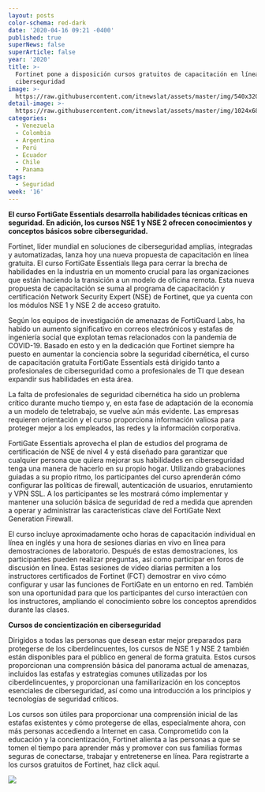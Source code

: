 ```yaml
---
layout: posts
color-schema: red-dark
date: '2020-04-16 09:21 -0400'
published: true
superNews: false
superArticle: false
year: '2020'
title: >-
  Fortinet pone a disposición cursos gratuitos de capacitación en línea sobre
  ciberseguridad
image: >-
  https://raw.githubusercontent.com/itnewslat/assets/master/img/540x320/Seguridad-Informatica-p.jpg
detail-image: >-
  https://raw.githubusercontent.com/itnewslat/assets/master/img/1024x680/Seguridad-Informatica-g.jpg
categories:
  - Venezuela
  - Colombia
  - Argentina
  - Perú
  - Ecuador
  - Chile
  - Panama
tags:
  - Seguridad
week: '16'
---
```

**El curso FortiGate Essentials desarrolla habilidades técnicas críticas en seguridad. 
En adición, los cursos NSE 1 y NSE 2 ofrecen conocimientos y conceptos básicos sobre ciberseguridad.**
 
Fortinet, líder mundial en soluciones de ciberseguridad amplias, integradas y automatizadas, lanza hoy una nueva propuesta de capacitación en línea gratuita. El curso FortiGate Essentials llega para cerrar la brecha de habilidades en la industria en un momento crucial para las organizaciones que están haciendo la transición a un modelo de oficina remota. Esta nueva propuesta de capacitación se suma al programa de capacitación y certificación Network Security Expert (NSE) de Fortinet, que ya cuenta con los módulos NSE 1 y NSE 2 de acceso gratuito. 
 
Según los equipos de investigación de amenazas de FortiGuard Labs, ha habido un aumento significativo en correos electrónicos y estafas de ingeniería social que explotan temas relacionados con la pandemia de COVID-19. Basado en esto y en la dedicación que Fortinet siempre ha puesto en aumentar la conciencia sobre la seguridad cibernética, el curso de capacitación gratuita FortiGate Essentials está dirigido tanto a profesionales de ciberseguridad como a profesionales de TI que desean expandir sus habilidades en esta área.
 
La falta de profesionales de seguridad cibernética ha sido un problema crítico durante mucho tiempo y, en esta fase de adaptación de la economía a un modelo de teletrabajo, se vuelve aún más evidente. Las empresas requieren orientación y el curso proporciona información valiosa para proteger mejor a los empleados, las redes y la información corporativa.
 
FortiGate Essentials aprovecha el plan de estudios del programa de certificación de NSE de nivel 4 y está diseñado para garantizar que cualquier persona que quiera mejorar sus habilidades en ciberseguridad tenga una manera de hacerlo en su propio hogar. Utilizando grabaciones guiadas a su propio ritmo, los participantes del curso aprenderán cómo configurar las políticas de firewall, autenticación de usuarios, enrutamiento y VPN SSL. A los participantes se les mostrará cómo implementar y mantener una solución básica de seguridad de red a medida que aprenden a operar y administrar las características clave del FortiGate Next Generation Firewall.
 
El curso incluye aproximadamente ocho horas de capacitación individual en línea en inglés y una hora de sesiones diarias en vivo en línea para demostraciones de laboratorio. Después de estas demostraciones, los participantes pueden realizar preguntas, así como participar en foros de discusión en línea. Estas sesiones de video diarias permiten a los instructores certificados de Fortinet (FCT) demostrar en vivo cómo configurar y usar las funciones de FortiGate en un entorno en red. También son una oportunidad para que los participantes del curso interactúen con los instructores, ampliando el conocimiento sobre los conceptos aprendidos durante las clases.
 
**Cursos de concientización en ciberseguridad**
 
Dirigidos a todas las personas que desean estar mejor preparados para protegerse de los ciberdelincuentes, los cursos de NSE 1 y NSE 2 también están disponibles para el público en general de forma gratuita. Estos cursos proporcionan una comprensión básica del panorama actual de amenazas, incluidos las estafas y estrategias comunes utilizadas por los ciberdelincuentes, y proporcionan una familiarización en los conceptos esenciales de ciberseguridad, así como una introducción a los principios y tecnologías de seguridad críticos.

Los cursos son útiles para proporcionar una comprensión inicial de las estafas existentes y cómo protegerse de ellas, especialmente ahora, con más personas accediendo a Internet en casa. Comprometido con la educación y la concientización, Fortinet alienta a las personas a que se tomen el tiempo para aprender más y promover con sus familias formas seguras de conectarse, trabajar y entretenerse en línea.
Para registrarte a los cursos gratuitos de Fortinet, haz click aquí. 

<img src="https://tracker.metricool.com/c3po.jpg?hash=56f88a41e39ab42c063cc51676587a04"/>